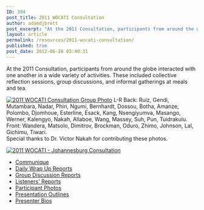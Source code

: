 ```yaml
---
ID: 394
post_title: 2011 WOCATI Consultation
author: adamdjbrett
post_excerpt: "At the 2011 Consultation, participants from around the globe interacted with one another in a wide variety of activities."
layout: article
permalink: /resources/2011-wocati-consultation/
published: true
post_date: 2012-06-28 03:40:31
---
```

At the 2011 Consultation, participants from around the globe interacted with one another in a wide variety of activities. These included collective reflection sessions, group discussions, and informal gatherings at meals and tea.

[![2011 WOCATI Consultation Group Photo](https://wocati.org/wp-content/uploads/2012/06/WOCATI_2011_Group_s.jpg "WOCATI 2011 Group Photo")](https://wocati.org/wp-content/uploads/2012/06/WOCATI_2011_Group_s.jpg) L-R Back: Ruiz, Gendi, Mutambara, Nadar, Phiri, Ngumi, Bernhardt, Dossou, Botha, Amanze, Polombo, Djomhoue, Esterline, Esack, Kang, Nsengiyumva, Masango, Werner, Kalengyo, Nakah, Allaboe, Wang, Massey, Suh, Pun, Tuidrakulu. Front: Wandera, Matsolo, Dimitrov, Brockman, Oduro, Zhimo, Johnson, Lal, Gichimu, Tiwari.  
Special thanks to Dr. Victor Nakah for contributing these photos.

[![2011 WOCATI - Johannesburg Consultation](https://wocati.org/wp-content/uploads/2012/06/WOCATI_2011_Johannesburg_Consult.png "2011 WOCATI - Johannesburg Consultation")](https://wocati.org/wp-content/uploads/2012/06/WOCATI_2011_Johannesburg_Consult.png)  

*   [Communique](https://wocati.org/resources/2011-wocati-consultation/2011-communique/)
*   [Daily Wrap Up Reports](https://wocati.org/resources/2011-wocati-consultation/daily-wrap-up-reports/)
*   [Group Discussion Reports](https://wocati.org/resources/2011-wocati-consultation/group-discussion-reports/)
*   [Listeners' Reports](https://wocati.org/resources/2011-wocati-consultation/listenerss-reports/)
*   [Participant Photos](https://wocati.org/resources/2011-wocati-consultation/2011-participant-photos/)
*   [Presentation Outlines](https://wocati.org/resources/2011-wocati-consultation/presentation-outlines/)
*   [Presenter Bios](https://wocati.org/resources/2011-wocati-consultation/presenter-bios/)
